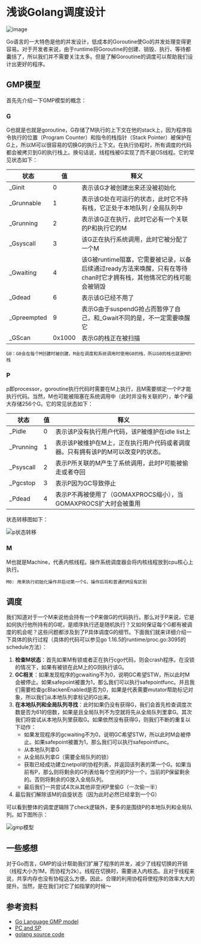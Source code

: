 # 浅谈Golang调度设计

![image](https://user-images.githubusercontent.com/38686456/166112348-51a0cc5d-39ba-4be9-9479-5aaaa0d27eb1.png)

​	Go语言的一大特色是他的并发设计，低成本的Goroutine使Go的并发处理变得更容易。对于开发者来说，由于runtime将Goroutine的创建、销毁、执行、等待都囊括了，所以我们并不需要关注太多。但是了解Goroutine的调度可以帮助我们设计出更好的程序。

## GMP模型

首先先介绍一下GMP模型的概念：

### G

G也就是也就是goroutine，G存储了M执行的上下文在他的stack上，因为程序指令执行的位置（Program Counter）和指令的栈指针（Stack Pointer）被保护在G上，所以M可以很容易的切换G的执行上下文。在执行协程时，所有调度的代码都会被拷贝到G的执行栈上。换句话说，线程栈被G实现了而不是OS线程。它的常见状态如下：

| 状态        | 值     | 释义                                                         |
| ----------- | ------ | ------------------------------------------------------------ |
| _Ginit      | 0      | 表示该G才被创建出来还没被初始化                              |
| _Grunnable  | 1      | 表示该G处在可运行的状态，此时它不持有栈，它正处于本地队列 / 全局队列中 |
| _Grunning   | 2      | 表示该G正在执行，此时它必有一个关联的P和执行它的M            |
| _Gsyscall   | 3      | 该G正在执行系统调用，此时它被分配了一个M                     |
| _Gwaiting   | 4      | 该G被runtime阻塞，它需要被记录，以备后续通过ready方法来唤醒，只有在等待chan时它才拥有栈，其他情况它的栈可能会被销毁 |
| _Gdead      | 6      | 表示该G已经不用了                                            |
| _Gpreempted | 9      | 表示G由于suspendG抢占而暂停了自己，和_Gwait不同的是，不一定需要唤醒它 |
| _GScan      | 0x1000 | 表示G的栈正在被扫描                                          |

`G0：G0会在每个M创建时被创建，M会在调度和系统调用时使用G0的栈，所以G0的栈也就是M的栈`

### P

p即processor，goroutine执行代码时需要在M上执行，且M需要绑定一个P才能执行代码。当然，M也可能被阻塞在系统调用中（此时并没有关联的P），单个P最大存储256个G。它的常见状态如下：

| 状态      | 值   | 释义                                                         |
| --------- | ---- | ------------------------------------------------------------ |
| _Pidle    | 0    | 表示该P没有执行用户代码，该P被维护在idle list上              |
| _Prunning | 1    | 表示该P被维护在M上，正在执行用户代码或者调度器。只有拥有该P的M可以改变P的状态。 |
| _Psyscall | 2    | 表示P所关联的M产生了系统调用，此时P可能被偷走或者夺回        |
| _Pgcstop  | 3    | 表示P因为GC导致停止                                          |
| _Pdead    | 4    | 表示P不再被使用了（GOMAXPROCS缩小），当GOMAXPROCS扩大时会被重用 |

状态转移图如下：

![p状态转移](https://user-images.githubusercontent.com/38686456/166112356-5d729603-1d8c-411d-95fa-ca247461a4fa.png)

### M

M也就是Machine，代表内核线程。操作系统调度器会将内核线程放到cpu核心上执行。

`M0: 用来执行初始化操作并启动第一个G，操作后将和普通的M没有区别`

## 调度

​	我们知道对于一个M来说他会持有一个P来做G的代码执行。那么对于P来说，它是如何执行他所持有的G呢，是顺序执行还是随机执行？又如何保证每个G都有被调度的机会呢？这些问题都涉及到了P具体调度G的细节。下面我们就来详细介绍一下具体的执行过程（具体的代码可以参见go 1.16.5的runtime/proc.go:3095的schedule方法）：

1. **检查M状态**：首先如果M有锁或者正在执行cgo代码，则会crash程序。在没锁的情况下，如果有被锁在此M上的G则执行该G。
2. **GC相关**：如果发现程序的gcwaiting不为0，说明GC希望STW，所以此时M会被停止。如果safepoint被置为1，那么我们可以执行safepointfunc。并且我们需要检查gcBlackenEnabled是否为0，如果是代表需要mutator帮助标记对象，所以我们从本地队列拿标记的G出来。
3. **在本地队列和全局队列寻找**：此时如果仍没有获得G，我们会首先检查调度次数是否为61的倍数，如果是且全局队列不为空就将先从全局队列里拿G。其次我们将尝试从本地队列里获取G。如果依然没有获得G，则我们不断的重复以下动作：
   - 如果发现程序的gcwaiting不为0，说明GC希望STW，所以此时M会被停止。如果safepoint被置为1，那么我们可以执行safepointfunc。
   - 从本地队列拿G
   - 从全局队列拿G（需要全局队列的锁）
   - 获取已经成功建立netpoll的协程列表，并返回该列表的第一个G。如果当前有P，那么则将剩余的G列表给每个空闲的P分一个，当前的P保留剩余的。否则将剩余的G放入全局队列。
   - 最后我们一共尝试4次从其他非空闲P里偷G（一次偷一半）
4. 最后我们解除该M的自旋状态（因为此时必然已经拿到一个G）

可以看到整体的调度逻辑除了check逻辑外，更多的是围绕P的本地队列和全局队列。如下图所示：

![gmp模型](https://user-images.githubusercontent.com/38686456/166112362-71a67133-22d6-45f9-80ae-8f878090d8c3.png)

## 一些感想

​	对于Go而言，GMP的设计帮助我们扩展了程序的并发，减少了线程切换的开销（线程大小为1M，而协程为2k）。线程在切换时，需要进入内核态。且对于线程来说，共享内存也没有协程这么方便。因此，合理的利用协程将使程序的效率大大的提升。当然，是在我们对它了如指掌的时候～

## 参考资料

- [Go Language GMP model](https://blog.actorsfit.com/a?ID=01750-e5844c67-764d-4094-bbde-584fe25dc897)
- [PC and SP](http://jgmalcolm.com/z80/intermediate/pcsp)
- [golang source code](https://github.com/golang/go)

